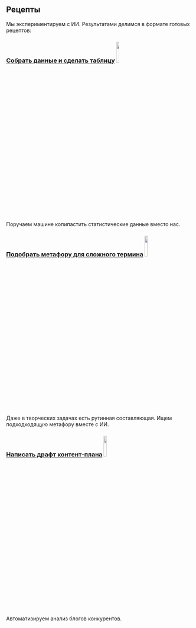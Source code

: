 ## Рецепты
Мы экспериментируем с ИИ. Результатами делимся в формате готовых рецептов:


### [**Собрать данные и сделать таблицу**](ya.ru) <img src="https://github.com/sorgel/temp/blob/cdddaf305fd4a6d4f6c82474b4bc744bcd39e1d6/data.png" width="12%" height="12%"> 
Поручаем машине копипастить статистические данные вместо нас. 

### [**Подобрать метафору для сложного термина**](ya.ru) <img src="https://github.com/sorgel/temp/blob/cdddaf305fd4a6d4f6c82474b4bc744bcd39e1d6/txt.png" width="12%" height="12%">
Даже в творческих задачах есть рутинная составляющая. Ищем подходходящую метафору вместе с ИИ.    

### [**Написать драфт контент-плана**](https://github.com/grdv/openprompting/blob/main/recipes/%D0%9D%D0%B0%D0%BF%D0%B8%D1%81%D0%B0%D1%82%D1%8C%20%D0%B4%D1%80%D0%B0%D1%84%D1%82%20%D0%BA%D0%BE%D0%BD%D1%82%D0%B5%D0%BD%D1%82-%D0%BF%D0%BB%D0%B0%D0%BD%D0%B0.md) <img src="https://github.com/sorgel/temp/blob/cdddaf305fd4a6d4f6c82474b4bc744bcd39e1d6/diz.png" width="12%" height="12%">
Автоматизируем анализ блогов конкурентов.
